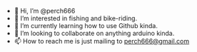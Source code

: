- 👋 Hi, I’m @perch666
- 👀 I’m interested in fishing and bike-riding.
- 🌱 I’m currently learning how to use Github kinda.
- 💞️ I’m looking to collaborate on anything arduino kinda.
- 📫 How to reach me is just mailing to perch666@gmail.com 

<!---
perch666/perch666 is a ✨ special ✨ repository because its `README.md` (this file) appears on your GitHub profile.
You can click the Preview link to take a look at your changes.
--->
